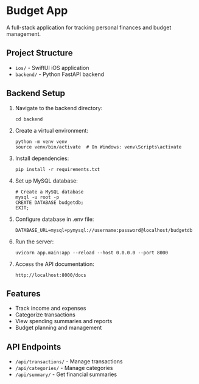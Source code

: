# Budget App

A full-stack application for tracking personal finances and budget management.

## Project Structure

- `ios/` - SwiftUI iOS application
- `backend/` - Python FastAPI backend

## Backend Setup

1. Navigate to the backend directory:
   ```
   cd backend
   ```

2. Create a virtual environment:
   ```
   python -m venv venv
   source venv/bin/activate  # On Windows: venv\Scripts\activate
   ```

3. Install dependencies:
   ```
   pip install -r requirements.txt
   ```

4. Set up MySQL database:
   ```
   # Create a MySQL database
   mysql -u root -p
   CREATE DATABASE budgetdb;
   EXIT;
   ```

5. Configure database in .env file:
   ```
   DATABASE_URL=mysql+pymysql://username:password@localhost/budgetdb
   ```

6. Run the server:
   ```
   uvicorn app.main:app --reload --host 0.0.0.0 --port 8000
   ```

7. Access the API documentation:
   ```
   http://localhost:8000/docs
   ```

## Features

- Track income and expenses
- Categorize transactions
- View spending summaries and reports
- Budget planning and management

## API Endpoints

- `/api/transactions/` - Manage transactions
- `/api/categories/` - Manage categories
- `/api/summary/` - Get financial summaries

